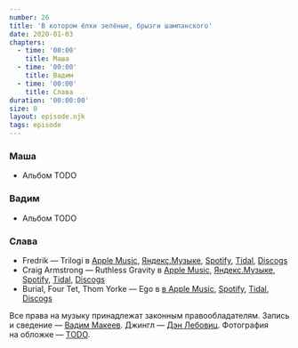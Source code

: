 ```yaml
---
number: 26
title: 'В котором ёлки зелёные, брызги шампанского'
date: 2020-01-03
chapters:
  - time: '00:00'
    title: Маша
  - time: '00:00'
    title: Вадим
  - time: '00:00'
    title: Слава
duration: '00:00:00'
size: 0
layout: episode.njk
tags: episode
---
```


### Маша

- Альбом TODO

### Вадим

- Альбом TODO

### Слава

- Fredrik — Trilogi в
  [Apple Music](https://music.apple.com/album/350024317),
  [Яндекс.Музыке](https://music.yandex.ru/label/444412),
  [Spotify](https://open.spotify.com/album/2CbWQVytCIaFvaHBXFyXqt),
  [Tidal](https://tidal.com/browse/album/4274428),
  [Discogs](https://www.discogs.com/master/view/651699)
- Craig Armstrong — Ruthless Gravity в
  [Apple Music](https://music.apple.com/album/724385391),
  [Яндекс.Музыке](https://music.yandex.ru/album/45399/track/438790),
  [Spotify](https://open.spotify.com/track/6gmbNn47NjoI7UFC29Tzo6),
  [Tidal](https://tidal.com/browse/album/1463204),
  [Discogs](https://www.discogs.com/master/2908)
- Burial, Four Tet, Thom Yorke — Ego в
  [в Apple Music](https://music.apple.com/artist/id1119309616),
  [Spotify](https://open.spotify.com/playlist/3P1bH85SBywu4SsoA9GueZ),
  [Tidal](https://tidal.com/browse/artist/3520717),
  [Discogs](https://www.discogs.com/release/2770087)

Все права на музыку принадлежат законным правообладателям. Запись и сведение — [Вадим Макеев](https://twitter.com/pepelsbey). Джингл — [Дэн Лебовиц](https://www.youtube.com/channel/UC38A5qHrlc_Zgua7vL4b96w). Фотография на обложке — [TODO](TODO).
